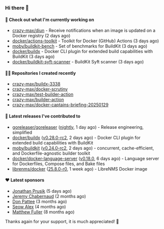 ### Hi there 👋

#### 👷 Check out what I'm currently working on

- [crazy-max/diun](https://github.com/crazy-max/diun) - Receive notifications when an image is updated on a Docker registry (2 days ago)
- [docker/actions-toolkit](https://github.com/docker/actions-toolkit) - Toolkit for Docker (GitHub) Actions (3 days ago)
- [moby/buildkit-bench](https://github.com/moby/buildkit-bench) - Set of benchmarks for BuildKit (3 days ago)
- [docker/buildx](https://github.com/docker/buildx) - Docker CLI plugin for extended build capabilities with BuildKit (3 days ago)
- [docker/buildkit-syft-scanner](https://github.com/docker/buildkit-syft-scanner) - BuildKit Syft scanner (3 days ago)

#### 👨‍💻 Repositories I created recently

- [crazy-max/buildx-3338](https://github.com/crazy-max/buildx-3338)
- [crazy-max/docker-scrutiny](https://github.com/crazy-max/docker-scrutiny)
- [crazy-max/test-builder-action](https://github.com/crazy-max/test-builder-action)
- [crazy-max/builder-action](https://github.com/crazy-max/builder-action)
- [crazy-max/docker-captains-briefing-20250129](https://github.com/crazy-max/docker-captains-briefing-20250129)

#### 🚀 Latest releases I've contributed to

- [goreleaser/goreleaser](https://github.com/goreleaser/goreleaser) ([nightly](https://github.com/goreleaser/goreleaser/releases/tag/nightly), 1 day ago) - Release engineering, simplified
- [docker/buildx](https://github.com/docker/buildx) ([v0.28.0-rc2](https://github.com/docker/buildx/releases/tag/v0.28.0-rc2), 2 days ago) - Docker CLI plugin for extended build capabilities with BuildKit
- [moby/buildkit](https://github.com/moby/buildkit) ([v0.24.0-rc2](https://github.com/moby/buildkit/releases/tag/v0.24.0-rc2), 2 days ago) - concurrent, cache-efficient, and Dockerfile-agnostic builder toolkit
- [docker/docker-language-server](https://github.com/docker/docker-language-server) ([v0.18.0](https://github.com/docker/docker-language-server/releases/tag/v0.18.0), 6 days ago) - Language server for Dockerfiles, Compose files, and Bake files
- [librenms/docker](https://github.com/librenms/docker) ([25.8.0-r0](https://github.com/librenms/docker/releases/tag/25.8.0-r0), 1 week ago) - LibreNMS Docker image

#### ❤️ Latest sponsors
- [Jonathan Prusik](https://github.com/jprusik) (5 days ago)
- [Jeremy Chabernaud](https://github.com/djerfy) (2 months ago)
- [Don Pattee](https://github.com/DPattee) (3 months ago)
- [Seow Alex](https://github.com/seowalex) (4 months ago)
- [Matthew Fuller](https://github.com/mathematics333) (8 months ago)

Thanks again for your support, it is much appreciated! 🙏
